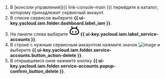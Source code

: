 1. В [консоли управления]({{ link-console-main }}) перейдите в каталог, которому принадлежит сервисный аккаунт.
1. В списке сервисов выберите **{{ ui-key.yacloud.iam.folder.dashboard.label_iam }}**.
1. На панели слева выберите ![FaceRobot](../../_assets/console-icons/face-robot.svg) **{{ ui-key.yacloud.iam.label_service-accounts }}**.
1. В строке с нужным сервисным аккаунтом нажмите значок ![image](../../_assets/console-icons/ellipsis.svg) и выберите **{{ ui-key.yacloud.iam.folder.service-accounts.button_action-delete }}**.
1. В открывшемся окне нажмите кнопку **{{ ui-key.yacloud.iam.folder.service-accounts.popup-confirm_button_delete }}**.
